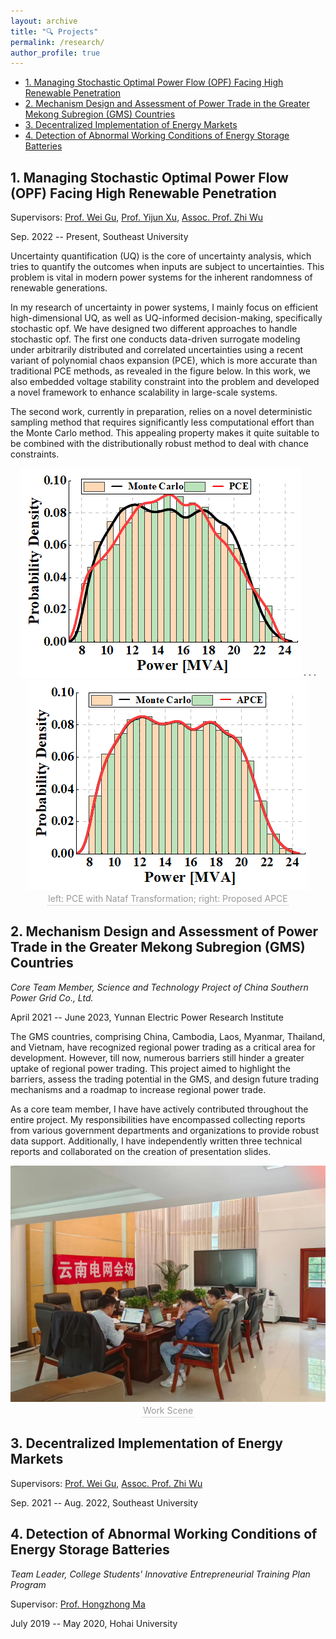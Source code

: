 ```yaml
---
layout: archive
title: "🔍 Projects"
permalink: /research/
author_profile: true
---
```

- [1. Managing Stochastic Optimal Power Flow (OPF) Facing High Renewable Penetration](#1-managing-stochastic-optimal-power-flow-opf-facing-high-renewable-penetration)
- [2. Mechanism Design and Assessment of Power Trade in the Greater Mekong Subregion (GMS) Countries](#2-mechanism-design-and-assessment-of-power-trade-in-the-greater-mekong-subregion-gms-countries)
- [3. Decentralized Implementation of Energy Markets](#3-decentralized-implementation-of-energy-markets)
- [4. Detection of Abnormal Working Conditions of Energy Storage Batteries](#4-detection-of-abnormal-working-conditions-of-energy-storage-batteries)

## 1. Managing Stochastic Optimal Power Flow (OPF) Facing High Renewable Penetration

Supervisors: [Prof. Wei Gu](https://ee.seu.edu.cn/2021/0331/c25364a366894/page.htm), [Prof. Yijun Xu](https://sites.google.com/view/yijunxu/home), [Assoc. Prof. Zhi Wu](http://www.wuzhiseu.com/)

Sep. 2022 -- Present, Southeast University

Uncertainty quantification (UQ) is the core of uncertainty analysis, which tries to quantify the outcomes when inputs are subject to uncertainties. This problem is vital in modern power systems for the inherent randomness of renewable generations.

In my research of uncertainty in power systems, I mainly focus on efficient high-dimensional UQ, as well as UQ-informed decision-making, specifically stochastic opf. We have designed two different approaches to handle stochastic opf. The first one conducts data-driven surrogate modeling under arbitrarily distributed and correlated uncertainties using a recent variant of polynomial chaos expansion (PCE), which is more accurate than traditional PCE methods, as revealed in the figure below. In this work, we also embedded voltage stability constraint into the problem and developed a novel framework to enhance scalability in large-scale systems.

The second work, currently in preparation, relies on a novel deterministic sampling method that requires significantly less computational effort than the Monte Carlo method. This appealing property makes it quite suitable to be combined with the distributionally robust method to deal with chance constraints.

<center>
<img src="../images/PCE.png" />
·
·
·
<img src="../images/APCE.png" />
<br>
    <div style = "
        color: orange;
        border-bottom: 1px solid #d9d9d9;
        display: inline-block;
        color: #999;
        padding: 2px;">
        left: PCE with Nataf Transformation; right: Proposed APCE
    </div>
    <p> </p>
</center>

## 2. Mechanism Design and Assessment of Power Trade in the Greater Mekong Subregion (GMS) Countries

*Core Team Member, Science and Technology Project of China Southern Power Grid Co., Ltd.*

April 2021 -- June 2023, Yunnan Electric Power Research Institute

The GMS countries, comprising China, Cambodia, Laos, Myanmar, Thailand, and Vietnam, have recognized regional power trading as a critical area for development. However, till now, numerous barriers still hinder a greater uptake of regional power trading. This project aimed to highlight the barriers, assess the trading potential in the GMS, and design future trading mechanisms and a roadmap to increase regional power trade. 

As a core team member, I have have actively contributed throughout the entire project. My responsibilities have encompassed collecting reports from various government departments and organizations to provide robust data support. Additionally, I have independently written three technical reports and collaborated on the creation of presentation slides.

<center>
<img src="../images/work_scene.png" />
<br>
    <div style = "
        color: orange;
        border-bottom: 1px solid #d9d9d9;
        display: inline-block;
        color: #999;
        padding: 2px;">
        Work Scene
    </div>
    <p> </p>
</center>

## 3. Decentralized Implementation of Energy Markets

Supervisors: [Prof. Wei Gu](https://ee.seu.edu.cn/2021/0331/c25364a366894/page.htm), [Assoc. Prof. Zhi Wu](http://www.wuzhiseu.com/)

Sep. 2021 -- Aug. 2022, Southeast University



## 4. Detection of Abnormal Working Conditions of Energy Storage Batteries

*Team Leader, College Students' Innovative Entrepreneurial Training Plan Program*

Supervisor: [Prof. Hongzhong Ma](http://jszy.hhu.edu.cn/mhz/)

July 2019 -- May 2020, Hohai University

